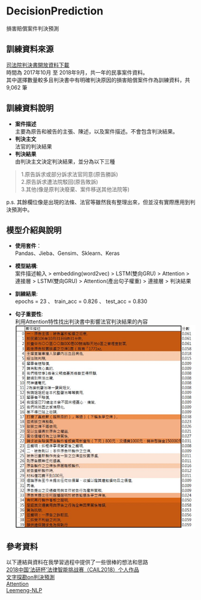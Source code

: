 # DecisionPrediction
損害賠償案件判決預測

## 訓練資料來源
[司法院判決書開放資料下載](http://210.69.124.88/)  
時間為 2017年10月 至 2018年9月，共一年的民事案件資料。  
其中選擇數量較多且判決書中有明確判決原因的損害賠償案件作為訓練資料，共 9,062 筆  

## 訓練資料說明
* **案件描述**  
主要為原告和被告的主張、陳述，以及案件描述。不會包含判決結果。  
* **判決主文**  
法官的判決結果  
* **判決結果**   
由判決主文決定判決結果，並分為以下三種  
> 1.原告訴求或部分訴求法官同意(原告勝訴)  
> 2.原告訴求遭法院駁回(原告敗訴)  
> 3.其他(像是原判決廢棄、案件移送其他法院等)  

p.s. 其餘欄位像是出現的法條、法官等雖然我有整理出來，但並沒有實際應用到判決預測中。

## 模型介紹與說明
* **使用套件**：  
Pandas、Jieba、Gensim、Sklearn、Keras  
   
* **模型結構**:  
案件描述輸入 > embedding(word2vec) > LSTM(雙向GRU) > Attention >  
連接層 > LSTM(雙向GRU) > Attention(產出句子權重) > 連接層 > 判決結果  

* **訓練結果**:  
epochs = 23 、 train_acc = 0.826 、 test_acc = 0.830  

* **句子重要性**:  
利用Attention特性找出判決書中影響法官判決結果的內容  
![avatar](DEMO/demo_attention.JPG)

## 參考資料
以下連結與資料在我學習過程中提供了一些很棒的想法和思路  
[2018中国‘法研杯’法律智能挑战赛（CAIL2018）个人作品](https://github.com/renjunxiang/Competition_CAIL)  
[文字探勘on判決預測](http://www.52nlp.cn/tag/textcnn)  
[Attention](https://gist.github.com/cbaziotis/6428df359af27d58078ca5ed9792bd6d)  
[Leemeng-NLP](https://leemeng.tw/tag/zi-ran-yu-yan-chu-li.html)  



